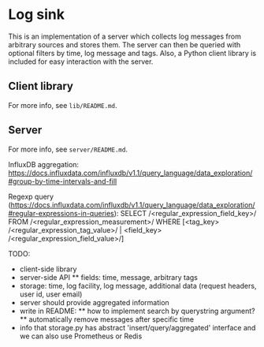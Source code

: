 # Log sink
This is an implementation of a server which collects log messages from arbitrary sources and stores them.
The server can then be queried with optional filters by time, log message and tags.
Also, a Python client library is included for easy interaction with the server.

## Client library
For more info, see `lib/README.md`.


## Server
For more info, see `server/README.md`.

InfluxDB aggregation:
https://docs.influxdata.com/influxdb/v1.1/query_language/data_exploration/#group-by-time-intervals-and-fill

Regexp query (https://docs.influxdata.com/influxdb/v1.1/query_language/data_exploration/#regular-expressions-in-queries):
SELECT /<regular_expression_field_key>/ FROM /<regular_expression_measurement>/ WHERE [<tag_key> <operator> /<regular_expression_tag_value>/ | <field_key> <operator> /<regular_expression_field_value>/]

TODO:
* client-side library
* server-side API
** fields: time, message, arbitrary tags
* storage: time, log facility, log message, additional data (request headers, user id, user email)
* server should provide aggregated information
* write in README:
** how to implement search by querystring argument?
** automatically remove messages after specific time
* info that storage.py has abstract 'insert/query/aggregated' interface and we can also use
  Prometheus or Redis
